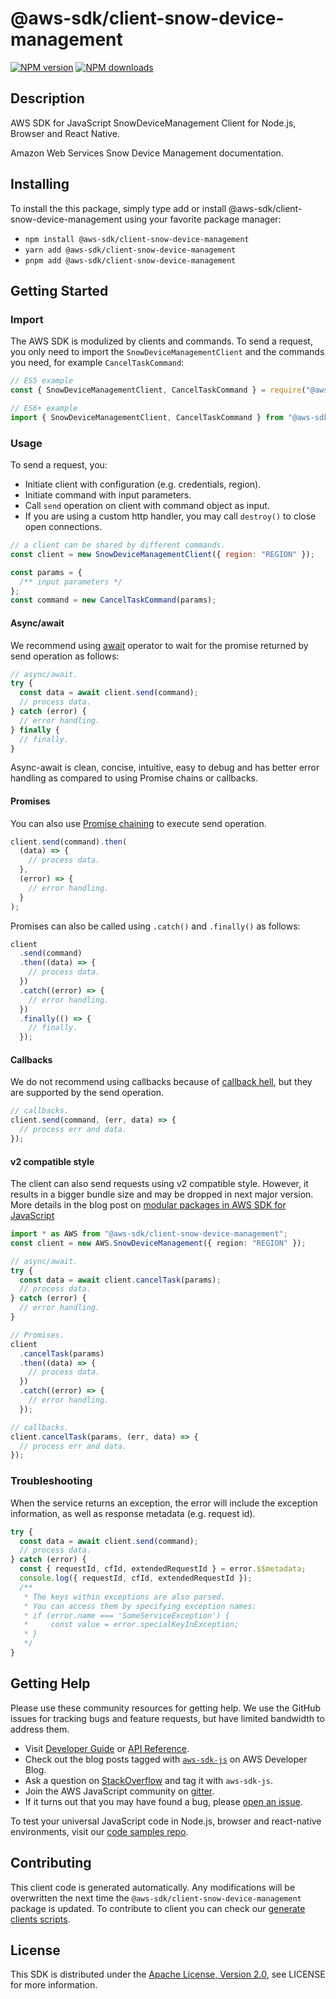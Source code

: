<!-- generated file, do not edit directly -->

# @aws-sdk/client-snow-device-management

[![NPM version](https://img.shields.io/npm/v/@aws-sdk/client-snow-device-management/latest.svg)](https://www.npmjs.com/package/@aws-sdk/client-snow-device-management)
[![NPM downloads](https://img.shields.io/npm/dm/@aws-sdk/client-snow-device-management.svg)](https://www.npmjs.com/package/@aws-sdk/client-snow-device-management)

## Description

AWS SDK for JavaScript SnowDeviceManagement Client for Node.js, Browser and React Native.

<p>Amazon Web Services Snow Device Management documentation.</p>

## Installing

To install the this package, simply type add or install @aws-sdk/client-snow-device-management
using your favorite package manager:

- `npm install @aws-sdk/client-snow-device-management`
- `yarn add @aws-sdk/client-snow-device-management`
- `pnpm add @aws-sdk/client-snow-device-management`

## Getting Started

### Import

The AWS SDK is modulized by clients and commands.
To send a request, you only need to import the `SnowDeviceManagementClient` and
the commands you need, for example `CancelTaskCommand`:

```js
// ES5 example
const { SnowDeviceManagementClient, CancelTaskCommand } = require("@aws-sdk/client-snow-device-management");
```

```ts
// ES6+ example
import { SnowDeviceManagementClient, CancelTaskCommand } from "@aws-sdk/client-snow-device-management";
```

### Usage

To send a request, you:

- Initiate client with configuration (e.g. credentials, region).
- Initiate command with input parameters.
- Call `send` operation on client with command object as input.
- If you are using a custom http handler, you may call `destroy()` to close open connections.

```js
// a client can be shared by different commands.
const client = new SnowDeviceManagementClient({ region: "REGION" });

const params = {
  /** input parameters */
};
const command = new CancelTaskCommand(params);
```

#### Async/await

We recommend using [await](https://developer.mozilla.org/en-US/docs/Web/JavaScript/Reference/Operators/await)
operator to wait for the promise returned by send operation as follows:

```js
// async/await.
try {
  const data = await client.send(command);
  // process data.
} catch (error) {
  // error handling.
} finally {
  // finally.
}
```

Async-await is clean, concise, intuitive, easy to debug and has better error handling
as compared to using Promise chains or callbacks.

#### Promises

You can also use [Promise chaining](https://developer.mozilla.org/en-US/docs/Web/JavaScript/Guide/Using_promises#chaining)
to execute send operation.

```js
client.send(command).then(
  (data) => {
    // process data.
  },
  (error) => {
    // error handling.
  }
);
```

Promises can also be called using `.catch()` and `.finally()` as follows:

```js
client
  .send(command)
  .then((data) => {
    // process data.
  })
  .catch((error) => {
    // error handling.
  })
  .finally(() => {
    // finally.
  });
```

#### Callbacks

We do not recommend using callbacks because of [callback hell](http://callbackhell.com/),
but they are supported by the send operation.

```js
// callbacks.
client.send(command, (err, data) => {
  // process err and data.
});
```

#### v2 compatible style

The client can also send requests using v2 compatible style.
However, it results in a bigger bundle size and may be dropped in next major version. More details in the blog post
on [modular packages in AWS SDK for JavaScript](https://aws.amazon.com/blogs/developer/modular-packages-in-aws-sdk-for-javascript/)

```ts
import * as AWS from "@aws-sdk/client-snow-device-management";
const client = new AWS.SnowDeviceManagement({ region: "REGION" });

// async/await.
try {
  const data = await client.cancelTask(params);
  // process data.
} catch (error) {
  // error handling.
}

// Promises.
client
  .cancelTask(params)
  .then((data) => {
    // process data.
  })
  .catch((error) => {
    // error handling.
  });

// callbacks.
client.cancelTask(params, (err, data) => {
  // process err and data.
});
```

### Troubleshooting

When the service returns an exception, the error will include the exception information,
as well as response metadata (e.g. request id).

```js
try {
  const data = await client.send(command);
  // process data.
} catch (error) {
  const { requestId, cfId, extendedRequestId } = error.$$metadata;
  console.log({ requestId, cfId, extendedRequestId });
  /**
   * The keys within exceptions are also parsed.
   * You can access them by specifying exception names:
   * if (error.name === 'SomeServiceException') {
   *     const value = error.specialKeyInException;
   * }
   */
}
```

## Getting Help

Please use these community resources for getting help.
We use the GitHub issues for tracking bugs and feature requests, but have limited bandwidth to address them.

- Visit [Developer Guide](https://docs.aws.amazon.com/sdk-for-javascript/v3/developer-guide/welcome.html)
  or [API Reference](https://docs.aws.amazon.com/AWSJavaScriptSDK/v3/latest/index.html).
- Check out the blog posts tagged with [`aws-sdk-js`](https://aws.amazon.com/blogs/developer/tag/aws-sdk-js/)
  on AWS Developer Blog.
- Ask a question on [StackOverflow](https://stackoverflow.com/questions/tagged/aws-sdk-js) and tag it with `aws-sdk-js`.
- Join the AWS JavaScript community on [gitter](https://gitter.im/aws/aws-sdk-js-v3).
- If it turns out that you may have found a bug, please [open an issue](https://github.com/aws/aws-sdk-js-v3/issues/new/choose).

To test your universal JavaScript code in Node.js, browser and react-native environments,
visit our [code samples repo](https://github.com/aws-samples/aws-sdk-js-tests).

## Contributing

This client code is generated automatically. Any modifications will be overwritten the next time the `@aws-sdk/client-snow-device-management` package is updated.
To contribute to client you can check our [generate clients scripts](https://github.com/aws/aws-sdk-js-v3/tree/main/scripts/generate-clients).

## License

This SDK is distributed under the
[Apache License, Version 2.0](http://www.apache.org/licenses/LICENSE-2.0),
see LICENSE for more information.
